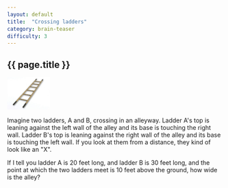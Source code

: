 ```yaml
---
layout: default
title:  "Crossing ladders"
category: brain-teaser
difficulty: 3
---
```


## {{ page.title }} ##
<img src="ladder.jpg" alt="Ladder" style="width: 100px;"/>

Imagine two ladders, A and B, crossing in an alleyway.  Ladder A's top is leaning against the left wall of the alley and its base is touching the right wall.  Ladder B's top is leaning against the right wall of the alley and its base is touching the left wall.  If you look at them from a distance, they kind of look like an "X".

If I tell you ladder A is 20 feet long, and ladder B is 30 feet long, and the point at which the two ladders meet is 10 feet above the ground, how wide is the alley?

